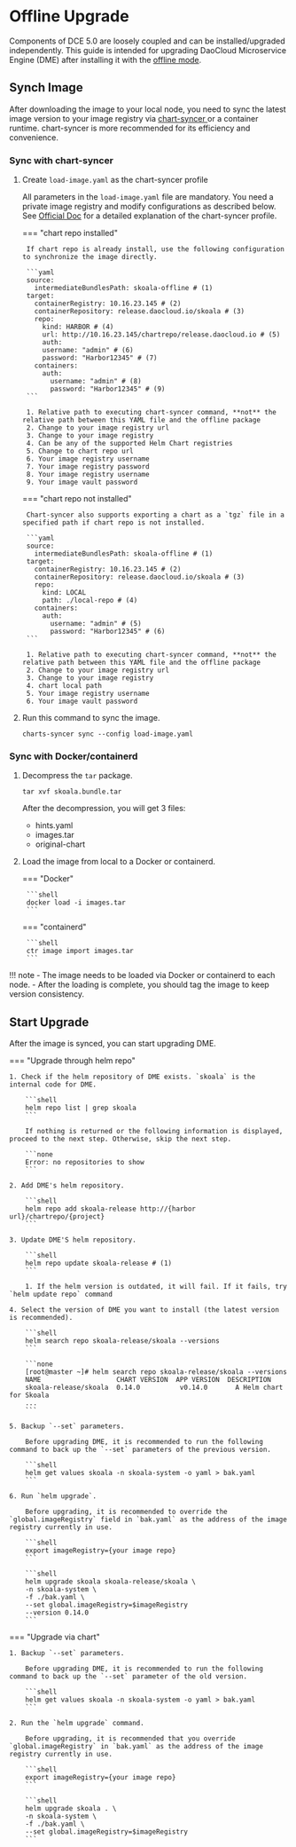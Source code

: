# Offline Upgrade

Components of DCE 5.0 are loosely coupled and can be installed/upgraded independently. This guide is intended for upgrading DaoCloud Microservice Engine (DME) after installing it with the [offline mode](../../install/commercial/start-install.md).

## Synch Image

After downloading the image to your local node, you need to sync the latest image version to your image registry via [chart-syncer ](https://github.com/bitnami-labs/charts-syncer) or a container runtime. chart-syncer is more recommended for its efficiency and convenience.

### Sync with chart-syncer

1. Create `load-image.yaml` as the chart-syncer profile

    All parameters in the `load-image.yaml` file are mandatory. You need a private image registry and modify configurations as described below. See [Official Doc](https://github.com/bitnami-labs/charts-syncer) for a detailed explanation of the chart-syncer profile.

    === "chart repo installed"

        If chart repo is already install, use the following configuration to synchronize the image directly.

        ```yaml
        source:
          intermediateBundlesPath: skoala-offline # (1)
        target:
          containerRegistry: 10.16.23.145 # (2)
          containerRepository: release.daocloud.io/skoala # (3)
          repo:
            kind: HARBOR # (4)
            url: http://10.16.23.145/chartrepo/release.daocloud.io # (5)
            auth:
            username: "admin" # (6)
            password: "Harbor12345" # (7)
          containers:
            auth:
              username: "admin" # (8)
              password: "Harbor12345" # (9)
        ```

        1. Relative path to executing chart-syncer command, **not** the relative path between this YAML file and the offline package
        2. Change to your image registry url
        3. Change to your image registry
        4. Can be any of the supported Helm Chart registries
        5. Change to chart repo url
        6. Your image registry username
        7. Your image registry password
        8. Your image registry username
        9. Your image vault password

    === "chart repo not installed"

        Chart-syncer also supports exporting a chart as a `tgz` file in a specified path if chart repo is not installed.

        ```yaml
        source:
          intermediateBundlesPath: skoala-offline # (1)
        target:
          containerRegistry: 10.16.23.145 # (2)
          containerRepository: release.daocloud.io/skoala # (3)
          repo:
            kind: LOCAL
            path: ./local-repo # (4)
          containers:
            auth:
              username: "admin" # (5)
              password: "Harbor12345" # (6)
        ```

        1. Relative path to executing chart-syncer command, **not** the relative path between this YAML file and the offline package
        2. Change to your image registry url
        3. Change to your image registry
        4. chart local path
        5. Your image registry username
        6. Your image vault password

2. Run this command to sync the image.

    ```shell
    charts-syncer sync --config load-image.yaml
    ```

### Sync with Docker/containerd

1. Decompress the `tar` package.

    ```shell
    tar xvf skoala.bundle.tar
    ```

    After the decompression, you will get 3 files:

    - hints.yaml
    - images.tar
    - original-chart

2. Load the image from local to a Docker or containerd.

    === "Docker"

        ```shell
        docker load -i images.tar
        ```

    === "containerd"

        ```shell
        ctr image import images.tar
        ```

!!! note
    - The image needs to be loaded via Docker or containerd to each node.
    - After the loading is complete, you should tag the image to keep version consistency.

## Start Upgrade

After the image is synced, you can start upgrading DME.

=== "Upgrade through helm repo"

    1. Check if the helm repository of DME exists. `skoala` is the internal code for DME.

        ```shell
        helm repo list | grep skoala
        ```

        If nothing is returned or the following information is displayed, proceed to the next step. Otherwise, skip the next step.

        ```none
        Error: no repositories to show
        ```

    2. Add DME's helm repository.

        ```shell
        helm repo add skoala-release http://{harbor url}/chartrepo/{project}
        ```

    3. Update DME'S helm repository.

        ```shell
        helm repo update skoala-release # (1)
        ```

        1. If the helm version is outdated, it will fail. If it fails, try `helm update repo` command

    4. Select the version of DME you want to install (the latest version is recommended).

        ```shell
        helm search repo skoala-release/skoala --versions
        ```

        ```none
        [root@master ~]# helm search repo skoala-release/skoala --versions
        NAME                   CHART VERSION  APP VERSION  DESCRIPTION
        skoala-release/skoala  0.14.0          v0.14.0       A Helm chart for Skoala
        ...
        ```

    5. Backup `--set` parameters.

        Before upgrading DME, it is recommended to run the following command to back up the `--set` parameters of the previous version.

        ```shell
        helm get values skoala -n skoala-system -o yaml > bak.yaml
        ```

    6. Run `helm upgrade`.

        Before upgrading, it is recommended to override the `global.imageRegistry` field in `bak.yaml` as the address of the image registry currently in use.

        ```shell
        export imageRegistry={your image repo}
        ```

        ```shell
        helm upgrade skoala skoala-release/skoala \
        -n skoala-system \
        -f ./bak.yaml \
        --set global.imageRegistry=$imageRegistry
        --version 0.14.0
        ```

=== "Upgrade via chart"

    1. Backup `--set` parameters.

        Before upgrading DME, it is recommended to run the following command to back up the `--set` parameter of the old version.

        ```shell
        helm get values skoala -n skoala-system -o yaml > bak.yaml
        ```

    2. Run the `helm upgrade` command.

        Before upgrading, it is recommended that you override `global.imageRegistry` in `bak.yaml` as the address of the image registry currently in use.

        ```shell
        export imageRegistry={your image repo}
        ```

        ```shell
        helm upgrade skoala . \
        -n skoala-system \
        -f ./bak.yaml \
        --set global.imageRegistry=$imageRegistry
        ```
